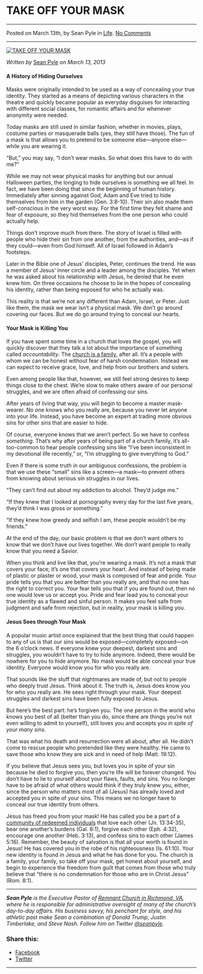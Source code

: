 TAKE OFF YOUR MASK
==================

* * *

Posted on March 13th, by Sean Pyle in [Life](http://www.remnantresource.org/category/life/). [No Comments](http://www.remnantresource.org/take-off-your-mask/#respond)

* * *

[![TAKE OFF YOUR MASK](http://www.remnantresource.org/wp-content/uploads/2013/03/Take-Off-Your-Mask_Final.jpg)](http://www.remnantresource.org/wp-content/uploads/2013/03/Take-Off-Your-Mask_Final.jpg)  

_Written by_ [Sean Pyle](http://www.remnantresource.org/author/sean-pyle/ "Posts by Sean Pyle") _on March 13, 2013_

#### A History of Hiding Ourselves

Masks were originally intended to be used as a way of concealing your true identity. They started as a means of depicting various characters in the theatre and quickly became popular as everyday disguises for interacting with different social classes, for romantic affairs and for whenever anonymity were needed.

Today masks are still used in similar fashion, whether in movies, plays, costume parties or masquerade balls (yes, they still have those). The fun of a mask is that allows you to pretend to be someone else—anyone else—while you are wearing it.

“But,” you may say, “I don’t wear masks. So what does this have to do with me?”

While we may not wear physical masks for anything but our annual Halloween parties, the longing to hide ourselves is something we all feel. In fact, we have been doing that since the beginning of human history. Immediately after sinning against God, Adam and Eve tried to hide themselves from him in the garden (Gen. 3:8-10). Their sin also made them self-conscious in the very worst way. For the first time they felt shame and fear of exposure, so they hid themselves from the one person who could actually help.

Things don’t improve much from there. The story of Israel is filled with people who hide their sin from one another, from the authorities, and—as if they could—even from God himself. All of Israel followed in Adam’s footsteps.

Later in the Bible one of Jesus’ disciples, Peter, continues the trend. He was a member of Jesus’ inner circle and a leader among the disciples. Yet when he was asked about his relationship with Jesus, he denied that he even knew him. On three occasions he choose to lie in the hopes of concealing his identity, rather than being exposed for who he actually was.

This reality is that we’re not any different than Adam, Israel, or Peter. Just like them, the mask we wear isn’t a physical mask. We don’t go around covering our faces. But we do go around trying to conceal our hearts.

#### **Your Mask is Killing You**

If you have spent some time in a church that loves the gospel, you will quickly discover that they talk a lot about the importance of something called _accountability_. The [church is a family](http://www.remnantresource.org/church-as-family/), after all. It’s a people with whom we can be honest without fear of harsh condemnation. Instead we can expect to receive grace, love, and help from our brothers and sisters.

Even among people like that, however, we still feel strong desires to keep things close to the chest. We’re slow to make others aware of our personal struggles, and we are often afraid of confessing our sins.

After years of living that way, you will begin to become a master mask-wearer. No one knows who you really are, because you never let anyone into your life. Instead, you have become an expert at trading more obvious sins for other sins that are easier to hide.

Of course, everyone knows that we aren’t perfect. So we have to confess _something_. That’s why after years of being part of a church family, it’s all-too-common to hear people confessing sins like “I’ve been inconsistent in my devotional life recently,” or, “I’m struggling to give everything to God.”

Even if there is some truth in our ambiguous confessions, the problem is that we use these “small” sins like a screen—a mask—to prevent others from knowing about serious sin struggles in our lives.

“They can’t find out about my addiction to alcohol. They’d judge me.”

“If they knew that I looked at pornography every day for the last five years, they’d think I was gross or something.”

“If they knew how greedy and selfish I am, these people wouldn’t be my friends.”

At the end of the day, our basic problem is that we don’t want others to know that we don’t have our lives together. We don’t want people to really know that you need a Savior.

When you think and live like that, you’re wearing a mask. It’s not a mask that covers your face; it’s one that covers your heart. And instead of being made of plastic or plaster or wood, your mask is composed of fear and pride. Your pride tells you that you are better than you really are, and that no one has the right to correct you. Your fear tells you that if you are found out, then no one would love us or accept you. Pride and fear lead you to conceal your true identity as a flawed and sinful person. It makes you feel safe from judgment and safe from rejection, but in reality, your mask is killing you.

#### **Jesus Sees through Your Mask**

A popular music artist once explained that the best thing that could happen to any of us is that our sins would be exposed—completely exposed—on the 6 o’clock news. If everyone knew your deepest, darkest sins and struggles, you wouldn’t have to try to hide anymore. Indeed, there would be nowhere for you to hide anymore. No mask would be able conceal your true identity. Everyone would know you for who you really are.

That sounds like the stuff that nightmares are made of, but not to people who deeply trust Jesus. Think about it. The truth is, Jesus does know you for who you really are. He sees right through your mask. Your deepest struggles and darkest sins have been fully exposed to Jesus.

But here’s the best part: he’s forgiven you. The one person in the world who knows you best of all (better than you do, since there are things you’re not even willing to admit to yourself), still loves you and accepts you _in spite of your many sins_.

That was what his death and resurrection were all about, after all. He didn’t come to rescue people who pretended like they were healthy. He came to save those who know they are sick and in need of help (Matt. 19:12).

If you believe that Jesus sees you, but loves you in spite of your sin because he died to forgive you, then you’re life will be forever changed. You don’t have to lie to yourself about your flaws, faults, and sins. You no longer have to be afraid of what others would think if they truly knew you, either, since the person who matters most of all (Jesus) has already loved and accepted you in spite of your sins. This means we no longer have to conceal our true identity from others.

Jesus has freed you from your mask! He has called you be a part of a [community of redeemed individuals](http://www.remnantresource.org/gods-plan-for-the-church/) that love each other (Jn. 13:34-35), bear one another’s burdens (Gal. 6:1), forgive each other (Eph. 4:32), encourage one another (Heb. 3:13), and confess sins to each other (James 5:16). Remember, the beauty of salvation is that all your worth is found in Jesus! He has covered you in the robe of his righteousness (Is. 61:10). Your new identity is found in Jesus and what he has done for you. The church is a family, your family, so take off your mask, get honest about yourself, and begin to experience the freedom from guilt that comes from those who truly believe that “there is no condemnation for those who are in Christ Jesus” (Rom. 8:1).

* * *

_**Sean Pyle** is the Executive Pastor of [Remnant Church in Richmond, VA](http://www.remnantrichmond.org/), where he is responsible for administrative oversight of many of the church’s day-to-day affairs. His business savvy, his penchant for style, and his athletic past make Sean a combination of Donald Trump, Justin Timberlake, and Steve Nash. Follow him on Twitter [@seanpyle](https://twitter.com/seanpyle)_.

### Share this:

*   [Facebook](http://www.remnantresource.org/take-off-your-mask/?share=facebook "Click to share on Facebook")
*   [Twitter](http://www.remnantresource.org/take-off-your-mask/?share=twitter "Click to share on Twitter")

  

* * *
